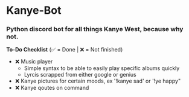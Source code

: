 # Kanye-Bot
### Python discord bot for all things Kanye West, because why not.

**To-Do Checklist**
(:white_check_mark: = Done | :x: = Not finished)
  - :x: Music player 
    - Simple syntax to be able to easily play specific albums quickly
    - Lyrcis scrapped from either google or genius
  - :x: Kanye pictures for certain moods, ex '!kanye sad' or '!ye happy"
  - :x: Kanye qoutes on command
  
